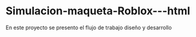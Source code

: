# Simulacion-maqueta-Roblox---html
En este proyecto se presento el flujo de trabajo diseño y desarrollo
